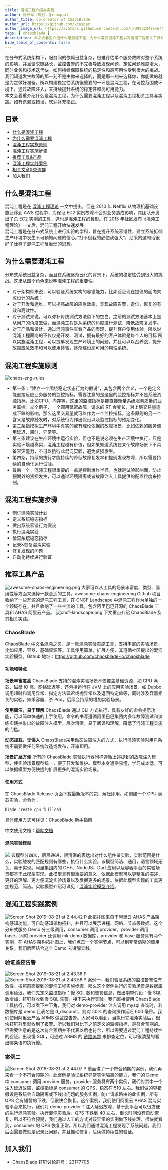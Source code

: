 ```yaml
---
title: 混沌工程介绍与实践
author: 肖长军（穹谷，@xcaspar）
author_title: Co-creator of ChaosBlade
author_url: https://github.com/xcaspar
author_image_url: https://avatars.githubusercontent.com/u/3992234?s=64&v=4
tags: [ chaosblade ]
description: 本文会着重介绍什么是混沌工程，为什么需要混沌工程以及混沌工程相关工具与实践。
hide_table_of_contents: false
---
```


在分布式系统架构下，服务间的依赖日益复杂，很难评估单个服务故障对整个系统的影响，并且请求链路长，监控告警的不完善导致发现问题、定位问题难度增大，同时业务和技术迭代快，如何持续保障系统的稳定性和高可用性受到很大的挑战。我们知道发生故障的那一刻不是由你来选择的，而是那一刻来选择你，你能做的就是为之做好准备。所以构建稳定性系统很重要的一环是混沌工程，在可控范围或环境下，通过故障注入，来持续提升系统的稳定性和高可用能力。  
本文会着重介绍什么是混沌工程，为什么需要混沌工程以及混沌工程相关工具与实践。如有遗漏或错误，欢迎补充指正。

## 目录

- [什么是混沌工程](#什么是混沌工程)
- [为什么需要混沌工程](#为什么需要混沌工程)
- [混沌工程实施原则](#混沌工程实施原则)
- [混沌工程实施步骤](#混沌工程实施步骤)
- [推荐工具&产品](#推荐工具产品)
- [混沌工程实践案例](#混沌工程实践案例)
- [相关文章&交流群](#相关文章交流群)
- [加入我们](#加入我们)

## 什么是混沌工程
混沌工程是在 [混沌工程理论](https://principlesofchaos.org/) 一文中提出，但在 2010 年 Netflix 从物理机基础设施迁移到 AWS 过程中，为保证 EC2 实例故障不会对业务造成影响，其团队开发出了杀 EC2 实例的工具，这也是混沌工程的雏形。在 2015 年社区发布《混沌工程理论》一文后，混沌工程开始快速发展。  
混沌工程是在分布式系统上进行实验的学科，旨在提升系统容错性，建立系统抵御生产环境中发生不可预知问题的信心。”打不倒我的必使我强大“，尼采的这句话很好了诠释了混沌工程反脆弱的思想。

## 为什么需要混沌工程
分布式系统日益复杂，而且在系统逐渐云化的背景下，系统的稳定性受到很大的挑战。这里从四个角色来说明混沌工程的重要性。
- 对于架构师来说，可以验证系统架构的容错能力，比如验证现在提倡的面向失败设计的系统；
- 对于开发和运维，可以提高故障的应急效率，实现故障告警、定位、恢复的有效和高效性。
- 对于测试来说，可以弥补传统测试方法留下的空白，之前的测试方法基本上是从用户的角度去做，而混沌工程是从系统的角度进行测试，降低故障复发率。
- 对于产品和设计，通过混沌事件查看产品的表现，提升客户使用体验。所以说混沌工程面向的不仅仅是开发、测试，拥有最好的客户体验是每个人的目标
所以实施混沌工程，可以提早发现生产环境上的问题，并且可以以战养战，提升故障应急效率和可以使用体验，逐渐建设高可用的韧性系统。

## 混沌工程实施原则
![chaos-eng-rules](https://user-images.githubusercontent.com/3992234/63409822-858d2f80-c424-11e9-9aac-58f34a0f5c6d.png)

- 第一条：”建立一个围绕稳定状态行为的假说“，其包含两个含义，一个是定义能直接反应业务服务的监控指标，需要注意的是这里的监控指标并不是系统资源指标，比如CPU、内存等，这里的监控指标是能直接衡量系统服务质量的业务监控。举个例子，一个调用延迟故障，请求的 RT 会变长，对上层交易量造成下跌的影响，那么这里交易量就可以作为一个监控指标。这条原则的另一个含义是故障触发时，对系统行为作出假设以及监控指标的预期变化。
- 第二条指模拟生产环境中真实的或有理论依据的故障场景，比如依赖的服务调用延迟、超时、异常等。
- 第三条建议在生产环境中运行实验，但也不是说必须在生产环境中执行，只是实验环境越真实，混沌工程越有价值，但如果知道系统在某个故障场景下不具备容灾能力，不可以执行此混沌实验，避免资损发生。
- 第四条，持续的执行才能持续的降低故障复发率和提前发现故障，所以需要持续的自动化运行试验。
- 最后一个，混沌工程很重要的一点是控制爆炸半径，也就是试验影响面，防止预期外的资损发生，可以通过环境隔离或者故障注入工具提供的配置粒度来控制。

## 混沌工程实施步骤
- 制订混沌实验计划
- 定义系统稳态指标
- 做出系统容错行为假设
- 执行混沌实验
- 检查系统稳态指标
- 记录&恢复混沌实验
- 修复发现的问题
- 自动化持续进行验证

## 推荐工具产品
![awesome-chaos-engineering.png](https://user-images.githubusercontent.com/3992234/63409859-9473e200-c424-11e9-89bc-09eff69dd390.jpg)
大家可以从工具的场景丰富度、类型、易用性等方面来选择一款合适的工具，awesome-chaos-engineering Github 项目收纳了一些开源的混沌工程工具，在 CNCF Landscape 中混沌工程作为单独的一个领域存在，并且收纳了一些主流的工具，包含阿里巴巴开源的 ChaosBlade 工具和 AHAS 阿里云产品。
![cncf-landscape.png](https://user-images.githubusercontent.com/3992234/63409944-b705fb00-c424-11e9-887f-5e057b31536a.jpg)
下文重点介绍 ChaosBlade 及其相关实践。

### ChaosBlade

ChaosBlade 中文名混沌之刃，是一款混沌实验实施工具，支持丰富的实验场景，比如应用、容器、基础资源等。工具使用简单，扩展方便，其遵循社区提出的混沌实验模型。Github 地址：https://github.com/chaosblade-io/chaosblade

#### 功能和特点
**场景丰富度高**
ChaosBlade 支持的混沌实验场景不仅覆盖基础资源，如 CPU 满载、磁盘 IO 高、网络延迟等，还包括运行在 JVM 上的应用实验场景，如 Dubbo 调用超时和调用异常、指定方法延迟或抛异常以及返回特定值等，同时涉及容器相关的实验，如杀容器、杀 Pod。后续会持续的增加实验场景。

**使用简洁，易于理解**
ChaosBlade 通过 CLI 方式执行，具有友好的命令提示功能，可以简单快速的上手使用。命令的书写遵循阿里巴巴集团内多年故障测试和演练实践抽象出的故障注入模型，层次清晰，易于阅读和理解，降低了混沌工程实施的门槛。

**动态加载，无侵入**
ChaosBlade采用动态故障注入的方式，执行混沌实验时用户系统不需要做任何系统改造或发布，开箱即用。

**场景扩展方便**
所有的 ChaosBlade 实验执行器同样遵循上述提到的故障注入模型，使实验场景模型统一，便于开发和维护。模型本身通俗易懂，学习成本低，可以依据模型方便快捷的扩展更多的混沌实验场景。

#### 使用方式
在 ChaosBlade Release 页面下载最新版本的包，解压即用。如创建一个 CPU 满载实验，命令为：
```
blade create cpu fullload
```
具体使用方式可详见：[ChaosBlade 新手指南](https://github.com/chaosblade-io/chaosblade/wiki/%E6%96%B0%E6%89%8B%E6%8C%87%E5%8D%97)

中文使用文档：[帮助文档](https://chaosblade-io.gitbook.io/chaosblade-help-zh-cn/)

#### 混沌实验模型
![](https://user-images.githubusercontent.com/3992234/63409808-80c87b80-c424-11e9-9fa8-26b52e1fef73.jpg)
该模型分四次，层层递进，很清晰的表达出对什么组件做实验，实验范围是什么，实验触发的匹配规则有哪些，执行什么实验。该模型简洁、通用，语言领域无关、易于实现。阿里集团内的 C++、NodeJS、Dart 应用以及容器平台的实验场景都基于此模型实现。此模型具有很重要的意义，依据此模型可以更精准的描述、更好的理解、更方便沉淀实验场景以及发掘更多的场景。依据此模型实现的工具更加规范、简洁。实验模型介绍可详见：[混沌实验模型介绍](https://github.com/chaosblade-io/chaosblade/wiki/%E6%B7%B7%E6%B2%8C%E5%AE%9E%E9%AA%8C%E6%A8%A1%E5%9E%8B)。

## 混沌工程实践案例
![Screen Shot 2019-08-21 at 2.44.42 P](https://user-images.githubusercontent.com/3992234/63409672-35ae6880-c424-11e9-8a93-f4b10bdf6afb.png)
此拓扑图来自于阿里云 AHAS 产品架构感知功能，可自动感知架构拓扑，并且可以展示进程、网络、节点等数据。这个分布式服务 Demo 分三级调用，consumer 调用 provider，provider 调用 base，同时 provider 还调用 mk-demo 数据库，provider 和 base 服务具有两个实例，在 AHAS 架构拓扑图上，我们点击一个实例节点，可以到非常清晰的调用关系。我们后面结合这个 Demo 去讲解实践。

### 验证监控告警
![Screen Shot 2019-08-21 at 2.43.36 P](https://user-images.githubusercontent.com/3992234/63409252-63df7880-c423-11e9-9b39-13e9e5dca075.png)  
![Screen Shot 2019-08-21 at 2.43.58 P](https://user-images.githubusercontent.com/3992234/63409276-6e017700-c423-11e9-945d-4312005ba27e.png)
案例一，我们验证系统的监控告警性有效性。按照前面提到的混沌工程实施步骤，那么这个案例执行的实验场景是数据库调用延迟，我们先定义监控指标：慢 SQL 数和告警信息，做出期望假设：慢 SQL 数增加，钉钉群收到慢 SQL 告警。接下来执行实验。我们直接使用 ChaosBlade 工具执行，可以看下左下角，我们对 demo-provider 注入调用 mysql 查询时，若数据库是 demo 且表名是 d_discount，则对 50% 的查询操作延迟 600 毫秒。我们使用阿里云产品 ARMS 做监控告警。大家可以看到，当执行完混沌实验后，很快钉钉群里就收到了报警。所以我们对比下之前定义的监控指标，是符合预期的。但需要注意的是这次符合预期并不代表以后也符合，所以需要通过混沌工程持续性的验证。出现慢 SQL，可通过 ARMS 的 [链路追踪](https://help.aliyun.com/document_detail/63796.html) 来排查定位，可以很清楚的看出哪条语句执行慢。

### 案例二
![Screen Shot 2019-08-21 at 2.44.07 P](https://user-images.githubusercontent.com/3992234/63409297-778adf00-c423-11e9-9179-d991eab7b6db.png)
前面讲了一个符合预期的案例，我们再来看一个不符合预期的。此案例是验证系统异常实例隔离的能力，我们的 Demo 中 consumer 调用 provider 服务，provider 服务具有两个实例，我们对其中一个注入延迟故障，监控指标是 consumer 的 QPS，稳态在 510 左右。我们做的容错假设是系统会自动隔离或下线出问题的服务实例，防止请求路由的此实例，所有 QPS 会有短暂的下跌，但很快会恢复。这个案例，我们使用阿里云 AHAS 混沌实验平台来执行，我们对 demo-provider-1 注入延迟故障，基于此平台可以很方便的执行混沌实验。执行混沌实验后，QPS 下跌到 40 左右，很长时间没有自动恢复，所以不符合预期，我们通过人工的方式对该异常的实例做下线处理，很快就看到，consumer 的 QPS 恢复正常。所以我们通过混沌工程发现了系统问题，我们后面需要做就是记录此问题，并且推动修复，后续做持续性的验证。

## 加入我们
- ChaosBlade 钉钉讨论群号：23177705